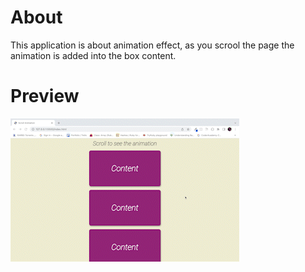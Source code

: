 # About

This application is about animation effect, as you scrool the page the animation is added into the box content.

# Preview

![Watch the video](assets/scroll-animation.gif)